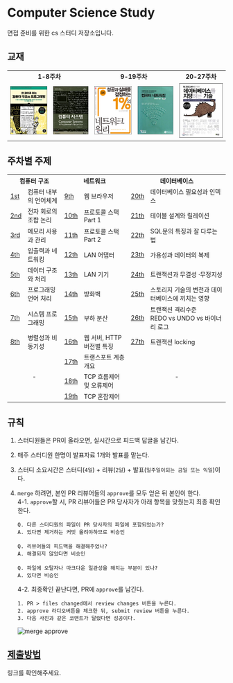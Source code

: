 # Computer Science Study

면접 준비를 위한 cs 스터디 저장소입니다.

## 교재

<div align="center">
<table>
      <tr>
            <th colspan="2">1-8주차</th>
            <th colspan="2">9-19주차</th>
            <th colspan="2">20-27주차</th>
      </tr>
      <tr>
            <td>
                  <a href="http://www.yes24.com/Product/Goods/98997716">
                        <img src="assets/images/computer-structure.jpg">
                  </a>
            </td> 
            <td>
            <a href="http://www.yes24.com/Product/Goods/31950404">
                  <img src="assets/images/computer-systems.jpg">
            </a>
            </td> 
            <td>
            <a href="http://www.yes24.com/Product/Goods/90640081">
                  <img src="assets/images/network(1).jpg">
            </a>
            </td> 
            <td>
            <a href="http://www.yes24.com/Product/Goods/45543957">
                  <img src="assets/images/network(2).jpg">
            </a>
            </td> 
            <td>
            <a href="http://www.yes24.com/Product/Goods/27893960">
                  <img src="assets/images/database.jpg">
            </a>
            </td> 
      </tr>
</table>
</div>

## 주차별 주제

<div align="center">
<table>
      <tr>
            <th colspan="2">컴퓨터 구조</th>
            <th colspan="2">네트워크</th>
            <th colspan="2">데이터베이스</th>
      </tr>
      <tr>
            <td>
                  <a href="https://github.com/cs-study-org/cs-study/tree/main/01">1st</a>
            </td>
            <td>컴퓨터 내부의 언어체계</td>
            <td>
                  <a href="https://github.com/cs-study-org/cs-study/tree/main/09">9th</a>
            </td>
            <td>웹 브라우저</td>
            <td>
                  <a href="https://github.com/cs-study-org/cs-study/tree/main/20">20th</a>
            </td>
            <td>데이터베이스 필요성과 인덱스</td>
      </tr>
      <tr>
            <td>
                  <a href="https://github.com/cs-study-org/cs-study/tree/main/02">2nd</a>
            </td>
            <td>전자 회로의 조합 논리</td>
            <td>
                  <a href="https://github.com/cs-study-org/cs-study/tree/main/10">10th</a>
            </td>
            <td>프로토콜 스택 Part 1</td>
            <td>
                  <a href="https://github.com/cs-study-org/cs-study/tree/main/21">21th</a>
            </td>
            <td>테이블 설계와 릴레이션</td>
      </tr>
      <tr>
            <td>
                  <a href="https://github.com/cs-study-org/cs-study/tree/main/03">3rd</a>
            </td>
            <td>메모리 사용과 관리</td>
            <td>
                  <a href="https://github.com/cs-study-org/cs-study/tree/main/11">11th</a>
            </td>
            <td>프로토콜 스택 Part 2</td>
            <td>
                  <a href="https://github.com/cs-study-org/cs-study/tree/main/22">22th</a>
            </td>
            <td>SQL문의 특징과 잘 다루는 법</td>
      </tr>
      <tr>
            <td>
                  <a href="https://github.com/cs-study-org/cs-study/tree/main/04">4th</a>
            </td>
            <td>입출력과 네트워킹</td>
            <td>
                  <a href="https://github.com/cs-study-org/cs-study/tree/main/12">12th</a>
            </td>
            <td>LAN 어댑터</td>
             <td>
                  <a href="https://github.com/cs-study-org/cs-study/tree/main/23">23th</a>
            </td>
            <td>가용성과 데이터의 복제</td>
      </tr>
      <tr>
            <td>
                  <a href="https://github.com/cs-study-org/cs-study/tree/main/05">5th</a>
            </td>
            <td>데이터 구조와 처리</td>
            <td>
                  <a href="https://github.com/cs-study-org/cs-study/tree/main/13">13th</a>
            </td>
            <td>LAN 기기</td>
             <td>
                  <a href="https://github.com/cs-study-org/cs-study/tree/main/24">24th</a>
            </td>
            <td>트랜잭션과 무결성 ·무정지성</td>
      </tr>
      <tr>
            <td>
                  <a href="https://github.com/cs-study-org/cs-study/tree/main/06">6th</a>
            </td>
            <td>프로그래밍 언어 처리</td>
            <td>
                  <a href="https://github.com/cs-study-org/cs-study/tree/main/14">14th</a>
            </td>
            <td>방화벽</td>
            <td>
                  <a href="https://github.com/cs-study-org/cs-study/tree/main/25">25th</a>
            </td>
            <td>스토리지 기술의 변천과 데이터베이스에 끼치는 영향</td>
      </tr>
      <tr>
            <td>
                  <a href="https://github.com/cs-study-org/cs-study/tree/main/07">7th</a>
            </td>
            <td>시스템 프로그래밍</td>
            <td>
                  <a href="https://github.com/cs-study-org/cs-study/tree/main/15">15th</a>
            </td>
            <td>부하 분산</td>
            <td>
                  <a href="https://github.com/cs-study-org/cs-study/tree/main/26">26th</a>
            </td>
            <td>
                  트랜잭션 격리수준<br/>
                  REDO vs UNDO vs 바이너리 로그
            </td>
      </tr>
      <tr>
            <td>
                  <a href="https://github.com/cs-study-org/cs-study/tree/main/08">8th</a>
            </td>
            <td>병렬성과 비동기성</td>
            <td>
                  <a href="https://github.com/cs-study-org/cs-study/tree/main/16">16th</a>
            </td>
            <td>웹 서버, HTTP 버전별 특징</td>
            <td>
                  <a href="https://github.com/cs-study-org/cs-study/tree/main/27">27th</a>
            </td>
            <td>트랜잭션 locking</td>
      </tr>
      <tr>
            <td align="center" rowspan="3" colspan="2">-</td>  
            <td>
                  <a href="https://github.com/cs-study-org/cs-study/tree/main/17">17th</a>
            </td>
            <td>트랜스포트 계층 개요</td>
            <td align="center" rowspan="3" colspan="2">-</td>
      </tr>      
      <tr>            
            <td>
                  <a href="https://github.com/cs-study-org/cs-study/tree/main/18">18th</a>
            </td>
            <td>TCP 흐름제어 및 오류제어</td>
      </tr>
      <tr>            
            <td>
                  <a href="https://github.com/cs-study-org/cs-study/tree/main/19">19th</a>
            </td>
            <td>TCP 혼잡제어</td>
      </tr>
</table>      
</div>

## 규칙
1. 스터디원들은 PR이 올라오면, 실시간으로 피드백 답글을 남긴다.
2. 매주 스터디원 한명이 발표자료 1개와 발표를 맡는다.
3. 스터디 소요시간은 스터디(`4일`) + 리뷰(`2일`) + 발표(`일주일이되는 금일 또는 익일`)이다.
4. `merge` 하려면, 본인 PR 리뷰어들의 `approve`를 모두 얻은 뒤 본인이 한다.       
      4-1. `approve`할 시, PR 리뷰어들은 PR 당사자가 아래 항목을 맞췄는지 최종 확인한다.
      ```
      Q. 다른 스터디원의 파일이 PR 당사자의 파일에 포함되었는가? 
      A. 있다면 제거하는 커밋 올려야하므로 비승인

      Q. 리뷰어들의 피드백을 해결해주었나? 
      A. 해결되지 않았다면 비승인

      Q. 파일에 오탈자나 마크다운 일관성을 해치는 부분이 있나? 
      A. 있다면 비승인
      ```
      4-2. 최종확인 끝난다면, PR에 `approve`를 남긴다.
      ```
      1. PR > files changed에서 review changes 버튼을 누른다.
      2. approve 라디오버튼을 체크한 뒤, submit review 버튼을 누른다.
      3. 다음 사진과 같은 코맨트가 달렸다면 성공이다.
      ```
            
      ![merge approve](https://user-images.githubusercontent.com/53007747/146631596-97e621d5-8315-44c1-9b89-9e6d30d1154a.jpg)
      

## [제출방법](https://github.com/cs-study-org/cs-study/wiki/제출방법)

링크를 확인해주세요.
